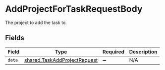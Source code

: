 # AddProjectForTaskRequestBody

The project to add the task to.


## Fields

| Field                                                                        | Type                                                                         | Required                                                                     | Description                                                                  |
| ---------------------------------------------------------------------------- | ---------------------------------------------------------------------------- | ---------------------------------------------------------------------------- | ---------------------------------------------------------------------------- |
| `data`                                                                       | [shared.TaskAddProjectRequest](../../models/shared/taskaddprojectrequest.md) | :heavy_minus_sign:                                                           | N/A                                                                          |